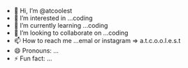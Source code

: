 - 👋 Hi, I’m @atcoolest
- 👀 I’m interested in ...coding
- 🌱 I’m currently learning ...coding
- 💞️ I’m looking to collaborate on ...coding
- 📫 How to reach me ...emal or instagram => a.t.c.o.o.l.e.s.t
- 😄 Pronouns: ...
- ⚡ Fun fact: ...

<!---
atcoolest/atcoolest is a ✨ special ✨ repository because its `README.md` (this file) appears on your GitHub profile.
You can click the Preview link to take a look at your changes.
--->
